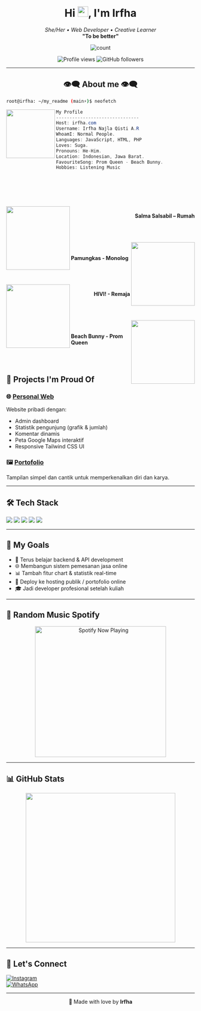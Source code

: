 <h1 align="center">Hi <img src="https://media.giphy.com/media/hvRJCLFzcasrR4ia7z/giphy.gif" width="28">, I'm Irfha</h1>
<p align="center">
  <i>She/Her • Web Developer • Creative Learner</i><br>
  <b>"To be better"</b>
</p>

<p align="center">
<img align="center" alt="count" src="https://count.getloli.com/get/@:irfha05?theme=rule34">
</p>

<p align="center">
  <img src="https://komarev.com/ghpvc/?username=irfha05&style=flat-square&color=blue" alt="Profile views" />
  <img src="https://img.shields.io/github/followers/irfha05?label=Followers&style=social" alt="GitHub followers" />
</p>

---

<h2 align="center"> 👁️‍🗨️ About me 👁️‍🗨️ </h2>

```sh
root@irfha: ~/my_readme (main⚡)$ neofetch
```

<img align="left" src="https://avatars.githubusercontent.com/u/193067540?s=400&u=b80a435d70eab1bbd6000cc79a263b9678551d08&v=4" width="130px"/>

```csharp
My Profile
-------------------------------
Host: irfha.com
Username: Irfha Najla Qisti A.R
WhoamI: Normal People.
Languages: JavaScript, HTML, PHP
Loves: Suga.
Pronouns: He-Him.
Location: Indonesian, Jawa Barat.
FavouriteSong: Prom Queen - Beach Bunny.
Hobbies: Listening Music
```

<div>
<br>
<br>
<br>
<br>

<p align="right"><a href = "https://music.youtube.com/watch?v=PRgKQl61U0E?si=04-YC8RZMDudWMX8"><img src = "https://i.ytimg.com/vi/PRgKQl61U0E/maxresdefault.jpg" width = "170" align = "left"/></a><b><br>
Salma Salsabil – Rumah</b></p>
<br>
<br>

<p align="left"><a href = "https://music.youtube.com/watch?v=-mwsPoerFWU?si=zMPr27unL7ouEHB0"><img  src ="https://img.youtube.com/vi/-mwsPoerFWU/sddefault.jpg" width="170" align="right"></a><b><br><br>Pamungkas - Monolog</b></p>

<br>
<br>

<p align="right"><a href="https://music.youtube.com/watch?v=tUJAxxm1y1I?si=EZThJiv4gwtE8k19"><img src="https://i.ytimg.com/vi_webp/tUJAxxm1y1I/maxresdefault.webp" width="170" align="left"></a><b><br>HIVI! - Remaja</b></p>
<br>
<br>

<p align="left"><a href = "https://music.youtube.com/watch?v=dc6SSu5pnHw?si=mQNRIhcaH6NDi0MR"><img  src ="https://i.ytimg.com/vi_webp/dc6SSu5pnHw/maxresdefault.webp" width="170" align="right"></a><b><br><br>
Beach Bunny - Prom Queen</b></p>

<br>
</div>
<br>

## 💼 Projects I'm Proud Of

### 🌐 [Personal Web](https://github.com/irfha05/personal-web)
Website pribadi dengan:
- Admin dashboard
- Statistik pengunjung (grafik & jumlah)
- Komentar dinamis
- Peta Google Maps interaktif
- Responsive Tailwind CSS UI

### 🖼️ [Portofolio](https://github.com/irfha05/portofolio)
Tampilan simpel dan cantik untuk memperkenalkan diri dan karya.

---

## 🛠️ Tech Stack

<p>
  <img src="https://img.shields.io/badge/-HTML5-E34F26?style=for-the-badge&logo=html5&logoColor=white" />
  <img src="https://img.shields.io/badge/-JavaScript-F7DF1E?style=for-the-badge&logo=javascript&logoColor=black" />
  <img src="https://img.shields.io/badge/-PHP-777BB4?style=for-the-badge&logo=php&logoColor=white" />
  <img src="https://img.shields.io/badge/-Tailwind_CSS-38B2AC?style=for-the-badge&logo=tailwind-css&logoColor=white" />
  <img src="https://img.shields.io/badge/-MySQL-4479A1?style=for-the-badge&logo=mysql&logoColor=white" />
</p>

---

## 🎯 My Goals

- 🌱 Terus belajar backend & API development
- 🌐 Membangun sistem pemesanan jasa online
- 📊 Tambah fitur chart & statistik real-time
- 🚀 Deploy ke hosting publik / portofolio online
- 🎓 Jadi developer profesional setelah kuliah

---

## 🎵 Random Music Spotify

<p align="center">
  <a href="https://open.spotify.com" target="_blank"><img src="https://now-playing-on-spotify.vercel.app/api/spotify" alt="Spotify Now Playing" width="350"/></a>
</p>

---

## 📊 GitHub Stats

<p align="center">
  <img src="https://github-readme-stats.vercel.app/api?username=irfha05&show_icons=true&theme=tokyonight" width="400" />
</p>

---

## 🤝 Let's Connect

[![Instagram](https://img.shields.io/badge/@itsnaqis.ar_-E4405F?style=for-the-badge&logo=instagram&logoColor=white)](https://www.instagram.com/itsnaqis.ar)  
[![WhatsApp](https://img.shields.io/badge/WhatsApp-Chat-green?style=for-the-badge&logo=whatsapp&logoColor=white)](https://wa.me/6289524108860)

---

<p align="center">
  💖 Made with love by <b>Irfha</b>
</p>
